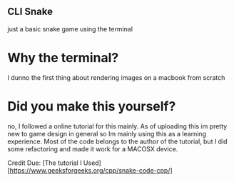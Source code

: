 ## CLI Snake

just a basic snake game using the terminal

# Why the terminal?

I dunno the first thing about rendering images on a macbook from scratch

# Did you make this yourself?

no, I followed a online tutorial for this mainly. As of uploading this im pretty new to game design in general so Im mainly using this as a learning experience. Most of the code belongs to the author of the tutorial, but I did some refactoring and made it work for a MACOSX device.

Credit Due: [The tutorial I Used][https://www.geeksforgeeks.org/cpp/snake-code-cpp/]
